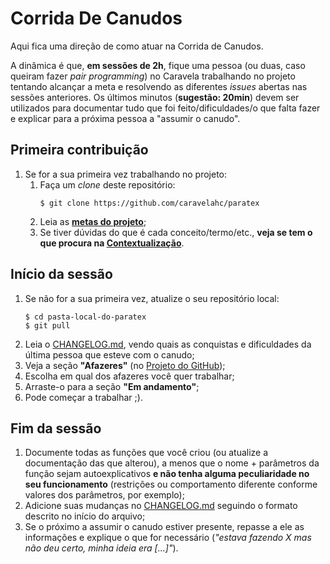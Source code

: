 Corrida De Canudos
==================

Aqui fica uma direção de como atuar na Corrida de Canudos.

A dinâmica é que, **em sessões de 2h**, fique uma pessoa (ou duas, caso queiram
fazer _pair programming_) no Caravela trabalhando no projeto tentando alcançar
a meta e resolvendo as diferentes _issues_ abertas nas sessões anteriores. Os
últimos minutos (**sugestão: 20min**) devem ser utilizados para documentar tudo
que foi feito/dificuldades/o que falta fazer e explicar para a próxima pessoa a
"assumir o canudo".

Primeira contribuição
---------------------

1. Se for a sua primeira vez trabalhando no projeto:
   1. Faça um _clone_ deste repositório:
      ```console
      $ git clone https://github.com/caravelahc/paratex
      ```
   2. Leia as **[metas do projeto](README.md#Metas)**;
   3. Se tiver dúvidas do que é cada conceito/termo/etc., **veja se tem o que
      procura na [Contextualização](README.md#Contextualização)**.

Início da sessão
----------------

1. Se não for a sua primeira vez, atualize o seu repositório local:
   ```console
   $ cd pasta-local-do-paratex
   $ git pull
   ```
2. Leia o [CHANGELOG.md](CHANGELOG.md), vendo quais as conquistas e
   dificuldades da última pessoa que esteve com o canudo;
3. Veja a seção **"Afazeres"** (no [Projeto do
   GitHub](https://github.com/caravelahc/paratex/projects/1));
4. Escolha em qual dos afazeres você quer trabalhar;
5. Arraste-o para a seção **"Em andamento"**;
6. Pode começar a trabalhar ;).

Fim da sessão
-------------

1. Documente todas as funções que você criou (ou atualize a documentação das
   que alterou), a menos que o nome + parâmetros da função sejam
   autoexplicativos **e não tenha alguma peculiaridade no seu funcionamento**
   (restrições ou comportamento diferente conforme valores dos parâmetros, por
   exemplo);
2. Adicione suas mudanças no [CHANGELOG.md](CHANGELOG.md) seguindo o formato
   descrito no início do arquivo;
3. Se o próximo a assumir o canudo estiver presente, repasse a ele as
   informações e explique o que for necessário (_"estava fazendo X mas não deu
   certo, minha ideia era [...]"_).
